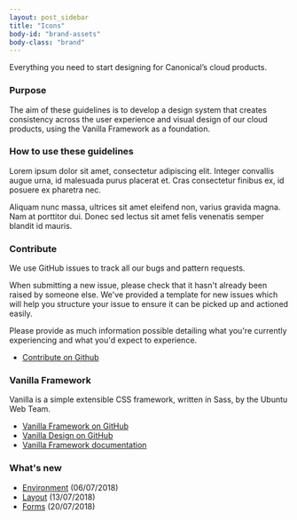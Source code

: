 ```yaml
---
layout: post_sidebar
title: "Icons"
body-id: "brand-assets"
body-class: "brand"
---
```

<div class="p-strip is-shallow u-no-padding--top">
	<div class="row">
	  <div class="col-8">
	    <p>Everything you need to start designing for Canonical’s cloud products.</p>
	    <h3 id="our-sass-framework">Purpose</h3>
	    <p>The aim of these guidelines is to develop a design system that creates consistency across the user experience and visual design of our cloud products, using the Vanilla Framework as a foundation.</p>
	  </div>
	</div>
</div>

<div class="p-strip is-shallow">
  <div class="row">
    <div class="col-8">
      <h3 id="our-work-practices">How to use these guidelines</h3>
      <p>Lorem ipsum dolor sit amet, consectetur adipiscing elit. Integer convallis augue urna, id malesuada purus placerat et. Cras consectetur finibus ex, id posuere ex pharetra nec.</p>
      <p>Aliquam nunc massa, ultrices sit amet eleifend non, varius gravida magna. Nam at porttitor dui. Donec sed lectus sit amet felis venenatis semper blandit id mauris.</p>
    </div>
  </div>
</div>

<div class="p-strip is-shallow">
  <div class="row">
    <div class="col-8">
      <h3 id="our-work-practices">Contribute</h3>
      <p>We use GitHub issues to track all our bugs and pattern requests.</p>
      <p>When submitting a new issue, please check that it hasn't already been raised by someone else. We've provided a template for new issues which will help you structure your issue to ensure it can be picked up and actioned easily.</p>
      <p>Please provide as much information possible detailing what you're currently experiencing and what you'd expect to experience.</p>
      <ul class="p-list">
	      <li class="p-list__item is-ticked"><a href="#">Contribute on Github</a></li>
	    </ul>
    </div>
  </div>
</div>

<div class="p-strip is-shallow">
	<div class="row">
	  <div class="col-8">
	    <h3 id="our-sass-framework">Vanilla Framework</h3>
	    <p>Vanilla is a simple extensible CSS framework, written in Sass, by the Ubuntu Web Team.</p>
	    <ul class="p-list">
	      <li class="p-list__item is-ticked"><a href="https://github.com/vanilla-framework/vanilla-framework">Vanilla Framework on GitHub</a></li>
	      <li class="p-list__item is-ticked"><a href="https://github.com/ubuntudesign/vanilla-design">Vanilla Design on GitHub</a></li>
	      <li class="p-list__item is-ticked"><a href="https://docs.vanillaframework.io/">Vanilla Framework documentation</a></li>
	    </ul>
	  </div>
	</div>
</div>

<div class="p-strip is-shallow">
  <div class="row">
    <div class="col-8">
      <h3>What's new</h3>
      <ul class="p-list--divided">
        <li class="p-list__item"><a href="#">Environment</a> (06/07/2018)</li>
        <li class="p-list__item"><a href="#">Layout</a> (13/07/2018)</li>
        <li class="p-list__item"><a href="#">Forms</a> (20/07/2018)</li>
      </ul>
    </div>
  </div>
</div>
